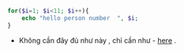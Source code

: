 # 

```php
for($i=1; $i<11; $i++){
    echo "hello person number  ", $i;
}
```

- Không cần đây đủ như này , chỉ cần như - [here](lesson-3.php) .
